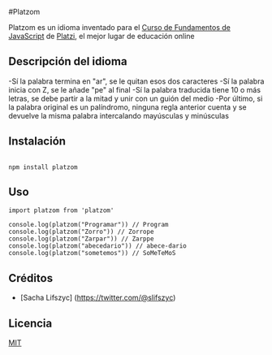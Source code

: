#Platzom

Platzom es un idioma inventado para el [Curso de Fundamentos de JavaScript](https://platzi.com/js) de [Platzi](https://platzi.com), el mejor lugar de educación online

## Descripción del idioma

-Sí la palabra termina en "ar", se le quitan esos dos caracteres
-Sí la palabra inicia con Z, se le añade "pe" al final
-Sí la palabra traducida tiene 10 o más letras, se debe partir a la mitad y unir con un guión del medio
-Por último, si la palabra original es un palíndromo, ninguna regla anterior cuenta y se devuelve la misma palabra intercalando mayúsculas y minúsculas

## Instalación
```

npm install platzom
``` 

## Uso
``` 
import platzom from 'platzom'

console.log(platzom("Programar")) // Program
console.log(platzom("Zorro")) // Zorrope
console.log(platzom("Zarpar")) // Zarppe
console.log(platzom("abecedario")) // abece-dario
console.log(platzom("sometemos")) // SoMeTeMoS
```

## Créditos
- [Sacha Lifszyc] (https://twitter.com/@slifszyc)

## Licencia

[MIT](https://opensource.org/licenses/MIT)

